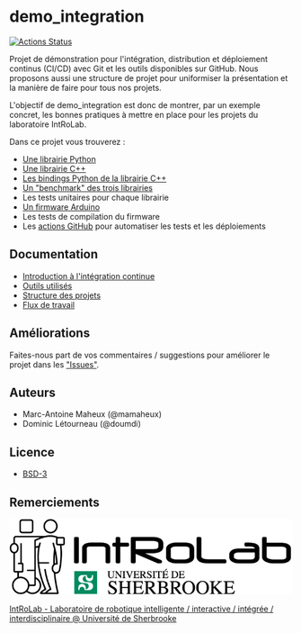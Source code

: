 # demo_integration

[![Actions Status](https://github.com/introlab/demo_integration/actions/workflows/build_test_and_release.yml/badge.svg)](https://github.com/introlab/demo_integration/actions)

Projet de démonstration pour l'intégration, distribution et déploiement continus (CI/CD) avec Git et les outils disponibles sur GitHub. Nous proposons aussi une structure de projet pour uniformiser la présentation et la manière de faire pour tous nos projets.

L'objectif de demo_integration est donc de montrer, par un exemple concret, les bonnes pratiques à mettre en place pour les projets du laboratoire IntRoLab.  

Dans ce projet vous trouverez :

* [Une librairie Python](library/pycount)
* [Une librairie C++](library/cppcount)
* [Les bindings Python de la librairie C++](library/cppcount/python)
* [Un "benchmark" des trois librairies](library/benchmarks)
* Les tests unitaires pour chaque librairie
* [Un firmware Arduino](firmware)
* Les tests de compilation du firmware
* Les [actions GitHub](https://docs.github.com/en/actions) pour automatiser les tests et les déploiements

## Documentation

* [Introduction à l'intégration continue](docs/Introduction_Integration_Continue.md)
* [Outils utilisés](docs/Outils.md)
* [Structure des projets](docs/Structure_Projet.md)
* [Flux de travail](docs/Flux_Travail.md)

## Améliorations

Faites-nous part de vos commentaires / suggestions pour améliorer le projet dans les ["Issues"](https://github.com/introlab/demo_integration/issues).

## Auteurs

* Marc-Antoine Maheux (@mamaheux)
* Dominic Létourneau (@doumdi)

## Licence

* [BSD-3](LICENSE)

## Remerciements

![IntRoLab](docs/IntRoLab.png)

[IntRoLab - Laboratoire de robotique intelligente / interactive / intégrée / interdisciplinaire @ Université de Sherbrooke](https://introlab.3it.usherbrooke.ca)
